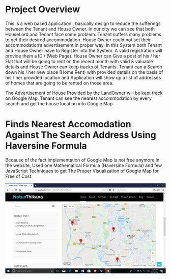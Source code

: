 # Project Overview

This is a web based application , basically design to reduce the sufferings between the Tenant
and House Owner. In our city we can see that both HouseLord and Tenant face some problem. 
Tenant suffers many problems to get their desired accommodation. House Owner could not set 
their accommodation’s advertisement in proper way. 
In this System both Tenant and House Owner have to Register into the System. A valid 
registration will provide them a ID / (Web Page). 
House Owner can Give a post of his / her Flat that will be going to rent on the recent month with 
valid & valuable details and House Owner can keep tracks of Tenants.
Tenant can a Search down his / her new place (Home Rent) with provided details on the basis of 
his / her provided location and Application will show up a list of addresses of homes that are 
going to be rented on those area.

The Advertisement of House Provided by the LandOwner will be kept track on Google Map. 
Tenant can see the nearest accommodation by every search and get the house location into Google Map.

# Finds Nearest Accomodation Against The Search Address Using Haversine Formula

Because of the fact Implementation of Google Map is not free anymore in the website, Used one Mathematical 
Formula (Haversine Formula) and few JavaScript Techniques to get The Proper Visualization of Google Map for
Free of Cost.

![](The%20Image%20of%20Alternet%20Google%20Map%20Nearest%20Location.PNG)
